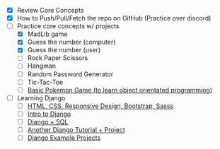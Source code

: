 - [x] Review Core Concepts
- [x] How to Push/Pull/Fetch the repo on GitHub (Practice over discord)
- [ ] Practice core concepts w/ projects
  - [x] MadLib game
  - [x] Guess the number (computer)
  - [x] Guess the number (user)
  - [ ] Rock Paper Scissors
  - [ ] Hangman
  - [ ] Random Password Generator
  - [ ] Tic-Tac-Toe
  - [ ] [Basic Pokemon Game (to learn object orientated programming)](https://www.youtube.com/watch?v=2AK7j8pIh-0)
- [ ] Learning Django
  - [ ] [HTML, CSS, Responsive Design, Bootstrap, Sasss](https://www.youtube.com/watch?v=zFZrkCIc2Oc)
  - [ ] [Intro to Django](https://www.youtube.com/watch?v=w8q0C-C1js4)
  - [ ] [Django + SQL](https://www.youtube.com/watch?v=YzP164YANAU)
  - [ ] [Another Django Tutorial + Project](https://youtu.be/t7DrJqcUviA)
  - [ ] [Django Example Projects](https://www.youtube.com/watch?v=qPtScmB8CgA)